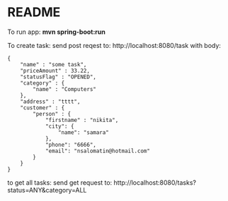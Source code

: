 # README #

To run app:
<b>mvn spring-boot:run</b>

To create task:
send post reqest to: http://localhost:8080/task
with body:
```
{
	"name" : "some task",
	"priceAmount" : 33.22,
	"statusFlag" : "OPENED",
	"category" : {
		"name" : "Computers"
	},
	"address" : "tttt",
	"customer" : {
		"person" : {
			"firstname" : "nikita",
			"city": {
				"name": "samara"
			},
			"phone": "6666",
			"email": "nsalomatin@hotmail.com"
		}
	}
}
```

to get all tasks:
send get request to: http://localhost:8080/tasks?status=ANY&category=ALL

